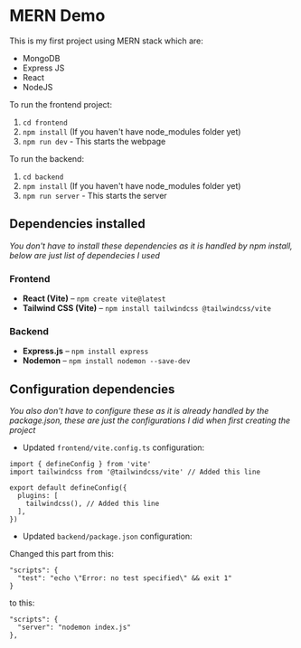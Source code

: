 # MERN Demo

This is my first project using MERN stack which are:
- MongoDB
- Express JS
- React
- NodeJS

To run the frontend project:
1. `cd frontend`
2. `npm install` (If you haven't have node_modules folder yet)
3. `npm run dev` - This starts the webpage

To run the backend:
1. `cd backend`
2. `npm install` (If you haven't have node_modules folder yet)
3. `npm run server` - This starts the server

## Dependencies installed
*You don't have to install these dependencies as it is handled by npm install, below are just list of dependecies I used*

### Frontend
- **React (Vite)** – `npm create vite@latest`
- **Tailwind CSS (Vite)** – `npm install tailwindcss @tailwindcss/vite`

### Backend
- **Express.js** – `npm install express`
- **Nodemon** – `npm install nodemon --save-dev`

## Configuration dependencies
*You also don't have to configure these as it is already handled by the package.json, these are just the configurations I did when first creating the project*

- Updated `frontend/vite.config.ts` configuration:
```
import { defineConfig } from 'vite'
import tailwindcss from '@tailwindcss/vite' // Added this line

export default defineConfig({
  plugins: [
    tailwindcss(), // Added this line
  ],
})
```
- Updated `backend/package.json` configuration:

Changed this part from this:
```
"scripts": {
  "test": "echo \"Error: no test specified\" && exit 1"
}
```

to this:
```
"scripts": {
  "server": "nodemon index.js"
},
```